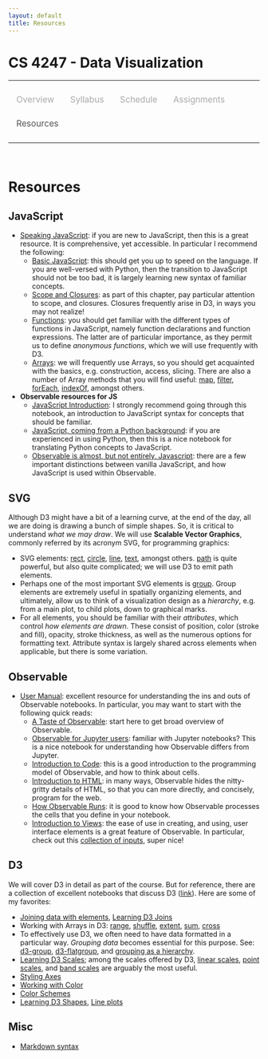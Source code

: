 ```yaml
---
layout: default
title: Resources
---
```


<style>
.topnav {
  overflow: hidden;
  background-color: #fdfdfd;
}

.topnav a {
  float: left;
  color: #aaaaaa;
  text-align: center;
  padding: 14px 16px;
  text-decoration: none;
  font-size: 17px;
}

.topnav a:hover {
  color: #555555;
}

.topnav a.active {
  color: #555555;
}
</style>

# CS 4247 - Data Visualization

---

<div class='topnav'>
  <a href="/teaching/vis/spring2023">Overview</a>
  <a href="/teaching/vis/spring2023/syllabus">Syllabus</a>
  <a href="/teaching/vis/spring2023/schedule">Schedule</a>
  <a href="/teaching/vis/spring2023/assignments">Assignments</a>
  <a class='active' href="/teaching/vis/spring2023/resources">Resources</a>
</div>

---

<br>

# Resources

## JavaScript

* [Speaking JavaScript](http://speakingjs.com/es5/index.html): if you are new to JavaScript, then this is a great resource. It is comprehensive, yet accessible. In particular I recommend the following:
	* [Basic JavaScript](http://speakingjs.com/es5/ch01.html): this should get you up to speed on the language. If you are well-versed with Python, then the transition to JavaScript should not be too bad, it is largely learning new syntax of familiar concepts.
	* [Scope and Closures](http://speakingjs.com/es5/ch01.html#basic_var_scope_and_closures): as part of this chapter, pay particular attention to scope, and closures. Closures frequently arise in D3, in ways you may not realize!
	* [Functions](http://speakingjs.com/es5/ch15.html): you should get familiar with the different types of functions in JavaScript, namely function declarations and function expressions. The latter are of particular importance, as they permit us to define _anonymous functions_, which we will use frequently with D3.
	* [Arrays](http://speakingjs.com/es5/ch18.html): we will frequently use Arrays, so you should get acquainted with the basics, e.g. construction, access, slicing. There are also a number of Array methods that you will find useful: [map](https://developer.mozilla.org/en-US/docs/Web/JavaScript/Reference/Global_Objects/Array/map), [filter](https://developer.mozilla.org/en-US/docs/Web/JavaScript/Reference/Global_Objects/Array/filter), [forEach](https://developer.mozilla.org/en-US/docs/Web/JavaScript/Reference/Global_Objects/Array/forEach), [indexOf](https://developer.mozilla.org/en-US/docs/Web/JavaScript/Reference/Global_Objects/Array/indexOf), amongst others.
* **Observable resources for JS**
	* [JavaScript Introduction](https://observablehq.com/@observablehq/learn-javascript-introduction): I strongly recommend going through this notebook, an introduction to JavaScript syntax for concepts that should be familiar.
	* [JavaScript, coming from a Python background](https://observablehq.com/@observablehq/learn-just-enough-javascript-python-users): if you are experienced in using Python, then this is a nice notebook for translating Python concepts to JavaScript.
	* [Observable is almost, but not entirely, Javascript](https://observablehq.com/@observablehq/observable-javascript): there are a few important distinctions between vanilla JavaScript, and how JavaScript is used within Observable.

## SVG

Although D3 might have a bit of a learning curve, at the end of the day, all we are doing is drawing a bunch of simple shapes. So, it is critical to understand _what we may draw_. We will use **Scalable Vector Graphics**, commonly referred by its acronym SVG, for programming graphics:
* SVG elements: [rect](https://developer.mozilla.org/en-US/docs/Web/SVG/Element/rect), [circle](https://developer.mozilla.org/en-US/docs/Web/SVG/Element/circle), [line](https://developer.mozilla.org/en-US/docs/Web/SVG/Element/line), [text](https://developer.mozilla.org/en-US/docs/Web/SVG/Element/text), amongst others. [path](https://developer.mozilla.org/en-US/docs/Web/SVG/Element/path) is quite powerful, but also quite complicated; we will use D3 to emit path elements.
* Perhaps one of the most important SVG elements is [group](https://developer.mozilla.org/en-US/docs/Web/SVG/Element/g). Group elements are extremely useful in spatially organizing elements, and ultimately, allow us to think of a visualization design as a _hierarchy_, e.g. from a main plot, to child plots, down to graphical marks.
* For all elements, you should be familiar with their _attributes_, which control _how elements are drawn_. These consist of position, color (stroke and fill), opacity, stroke thickness, as well as the numerous options for formatting text. Attribute syntax is largely shared across elements when applicable, but there is some variation.

## Observable

* [User Manual](https://observablehq.com/@observablehq/user-manual): excellent resource for understanding the ins and outs of Observable notebooks. In particular, you may want to start with the following quick reads:
	* [A Taste of Observable](https://observablehq.com/@observablehq/a-taste-of-observable): start here to get broad overview of Observable.
	* [Observable for Jupyter users](https://observablehq.com/@observablehq/observable-for-jupyter-users): familiar with Jupyter notebooks? This is a nice notebook for understanding how Observable differs from Jupyter.
	* [Introduction to Code](https://observablehq.com/@observablehq/introduction-to-code): this is a good introduction to the programming model of Observable, and how to think about cells.
	* [Introduction to HTML](https://observablehq.com/@observablehq/introduction-to-html): in many ways, Observable hides the nitty-gritty details of HTML, so that you can more directly, and concisely, program for the web.
	* [How Observable Runs](https://observablehq.com/@observablehq/how-observable-runs): it is good to know how Observable processes the cells that you define in your notebook.
	* [Introduction to Views](https://observablehq.com/@observablehq/introduction-to-views): the ease of use in creating, and using, user interface elements is a great feature of Observable. In particular, check out this [collection of inputs](https://observablehq.com/@observablehq/inputs), super nice!

## D3

We will cover D3 in detail as part of the course. But for reference, there are a collection of excellent notebooks that discuss D3 ([link](https://observablehq.com/@d3)). Here are some of my favorites:

* [Joining data with elements](https://observablehq.com/@d3/selection-join), [Learning D3 Joins](https://observablehq.com/@d3/learn-d3-joins)
* Working with Arrays in D3: [range](https://observablehq.com/@d3/d3-range), [shuffle](https://observablehq.com/@d3/d3-shuffle), [extent](https://observablehq.com/@d3/d3-extent), [sum](https://observablehq.com/@d3/d3-sum), [cross](https://observablehq.com/@d3/d3-cross)
* To effectively use D3, we often need to have data formatted in a particular way. _Grouping data_ becomes essential for this purpose. See: [d3-group](https://observablehq.com/@d3/d3-group), [d3-flatgroup](https://observablehq.com/@d3/d3-flatgroup), and [grouping as a hierarchy](https://observablehq.com/@d3/d3-group-d3-hierarchy).
* [Learning D3 Scales](https://observablehq.com/@d3/learn-d3-scales); among the scales offered by D3, [linear scales](https://observablehq.com/@d3/d3-scalelinear), [point scales](https://observablehq.com/@d3/d3-scalepoint), and [band scales](https://observablehq.com/@d3/d3-scaleband) are arguably the most useful.
* [Styling Axes](https://observablehq.com/@d3/styled-axes)
* [Working with Color](https://observablehq.com/@d3/working-with-color)
* [Color Schemes](https://observablehq.com/@d3/color-schemes)
* [Learning D3 Shapes](https://observablehq.com/@d3/learn-d3-shapes), [Line plots](https://observablehq.com/@d3/multi-line-chart)


## Misc

* [Markdown syntax](https://help.github.com/en/github/writing-on-github/basic-writing-and-formatting-syntax)
